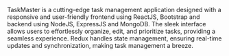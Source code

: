 TaskMaster is a cutting-edge task management application designed
with a responsive and user-friendly frontend using ReactJS, Bootstrap
and backend using NodeJS, ExpressJS and MongoDB. The sleek
interface allows users to effortlessly organize, edit, and prioritize tasks,
providing a seamless experience. Redux handles state management,
ensuring real-time updates and synchronization, making task
management a breeze.
